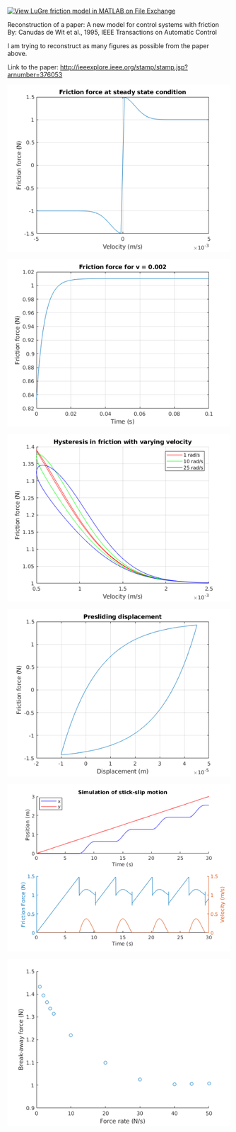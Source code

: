 [![View LuGre friction model in MATLAB on File Exchange](https://www.mathworks.com/matlabcentral/images/matlab-file-exchange.svg)](https://www.mathworks.com/matlabcentral/fileexchange/84792-lugre-friction-model-in-matlab)

Reconstruction of a paper: A new model for control systems with friction  
By: Canudas de Wit et al., 1995, IEEE Transactions on Automatic Control  

I am trying to reconstruct as many figures as possible from the paper above.  

Link to the paper: http://ieeexplore.ieee.org/stamp/stamp.jsp?arnumber=376053  



![](https://github.com/auralius/LuGre/blob/master/fig1.png)

![](https://github.com/auralius/LuGre/blob/master/fig2.png)

![](https://github.com/auralius/LuGre/blob/master/fig3.png)

![](https://github.com/auralius/LuGre/blob/master/fig4.png)

![](https://github.com/auralius/LuGre/blob/master/fig5.png)

![](https://github.com/auralius/LuGre/blob/master/fig6.png)

